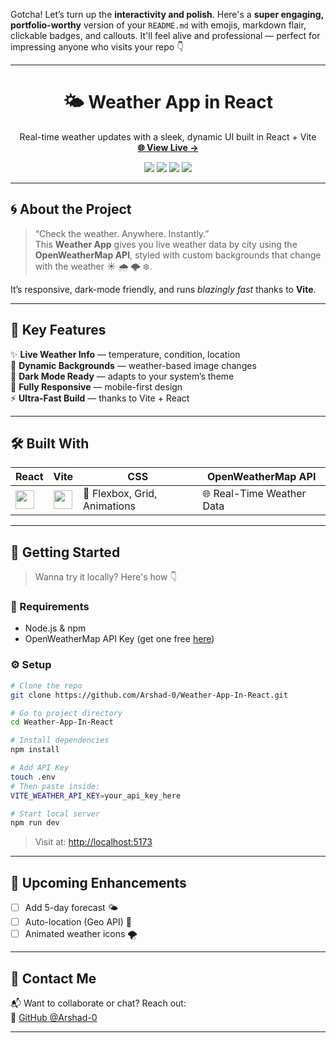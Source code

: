 Gotcha! Let’s turn up the **interactivity and polish**. Here's a **super engaging, portfolio-worthy** version of your `README.md` with emojis, markdown flair, clickable badges, and callouts. It'll feel alive and professional — perfect for impressing anyone who visits your repo 👇

---

<h1 align="center">🌤️ Weather App in React</h1>

<p align="center">
  Real-time weather updates with a sleek, dynamic UI built in React + Vite<br/>
  <a href="[https://weather-app-in-react-fawn.vercel.app](https://vercel.com/arshad-shaikhs-projects/weather-app-in-react-1d4p)" target="_blank"><strong>🌐 View Live →</strong></a>
</p>

<p align="center">
  <img src="https://img.shields.io/badge/React-%5E18.2-blue?style=flat-square&logo=react" />
  <img src="https://img.shields.io/badge/Vite-frontend-lightpurple?style=flat-square&logo=vite" />
  <img src="https://img.shields.io/badge/API-OpenWeatherMap-orange?style=flat-square&logo=openapiinitiative" />
  <img src="https://img.shields.io/badge/Deployed-Vercel-black?style=flat-square&logo=vercel" />
</p>

---

## 🌀 About the Project

> “Check the weather. Anywhere. Instantly.”  
This **Weather App** gives you live weather data by city using the **OpenWeatherMap API**, styled with custom backgrounds that change with the weather ☀️ 🌧️ 🌩️ ❄️.

It’s responsive, dark-mode friendly, and runs *blazingly fast* thanks to **Vite**.

---

## 🧠 Key Features

✨ **Live Weather Info** — temperature, condition, location  
🌆 **Dynamic Backgrounds** — weather-based image changes  
🌙 **Dark Mode Ready** — adapts to your system’s theme  
📱 **Fully Responsive** — mobile-first design  
⚡ **Ultra-Fast Build** — thanks to Vite + React

---

## 🛠️ Built With

| React | Vite | CSS | OpenWeatherMap API |
|-------|------|-----|---------------------|
| <img height="30" src="https://cdn.jsdelivr.net/gh/devicons/devicon/icons/react/react-original.svg"/> | <img height="30" src="https://vitejs.dev/logo.svg"/> | 💅 Flexbox, Grid, Animations | 🌐 Real-Time Weather Data |

---

## 🚀 Getting Started

> Wanna try it locally? Here's how 👇

### 🔧 Requirements

- Node.js & npm
- OpenWeatherMap API Key (get one free [here](https://openweathermap.org/api))

### ⚙️ Setup

```bash
# Clone the repo
git clone https://github.com/Arshad-0/Weather-App-In-React.git

# Go to project directory
cd Weather-App-In-React

# Install dependencies
npm install

# Add API Key
touch .env
# Then paste inside:
VITE_WEATHER_API_KEY=your_api_key_here

# Start local server
npm run dev
```

> Visit at: [http://localhost:5173](http://localhost:5173)

---



## 📌 Upcoming Enhancements

- [ ] Add 5-day forecast 🌤️  
- [ ] Auto-location (Geo API) 📍  
- [ ] Animated weather icons 🌪️  

---

## 💬 Contact Me

📬 Want to collaborate or chat? Reach out:  
🔗 [GitHub @Arshad-0](https://github.com/Arshad-0)

---
